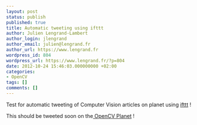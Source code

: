 ```yaml
---
layout: post
status: publish
published: true
title: Automatic tweeting using ifttt
author: Julien Lengrand-Lambert
author_login: jlengrand
author_email: julien@lengrand.fr
author_url: https://www.lengrand.fr
wordpress_id: 804
wordpress_url: https://www.lengrand.fr/?p=804
date: 2012-10-24 15:46:03.000000000 +02:00
categories:
- OpenCV
tags: []
comments: []
---
```

Test for automatic tweeting of Computer Vision articles on planet using <a title="ifttt" href="https://ifttt.com/dashboard" target="_blank">ifttt</a> !

This should be tweeted soon on the<a title="opencv planet twitter" href="https://twitter.com/OpenCVPlanet" target="_blank"> OpenCV Planet</a> !
